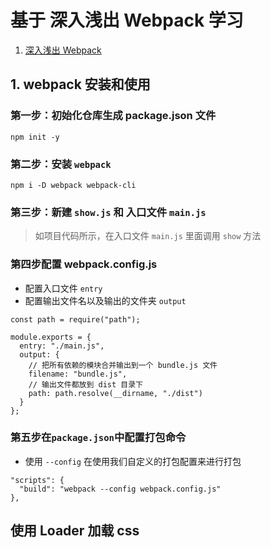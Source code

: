 # 基于 深入浅出 Webpack 学习

1. [深入浅出 Webpack](http://webpack.wuhaolin.cn/)

## 1. webpack 安装和使用

### **第一步**：初始化仓库生成 package.json 文件

```
npm init -y
```

### **第二步**：安装 `webpack`

```
npm i -D webpack webpack-cli
```

### **第三步**：新建 `show.js` 和 入口文件 `main.js`

> 如项目代码所示，在入口文件 `main.js` 里面调用 `show` 方法

### **第四步**配置 webpack.config.js

- 配置入口文件 `entry`
- 配置输出文件名以及输出的文件夹 `output`

```deep
const path = require("path");

module.exports = {
  entry: "./main.js",
  output: {
    // 把所有依赖的模块合并输出到一个 bundle.js 文件
    filename: "bundle.js",
    // 输出文件都放到 dist 目录下
    path: path.resolve(__dirname, "./dist")
  }
};

```

### **第五步**在`package.json`中配置打包命令

- 使用 `--config` 在使用我们自定义的打包配置来进行打包

```
"scripts": {
  "build": "webpack --config webpack.config.js"
},
```

## 使用 Loader 加载 css
